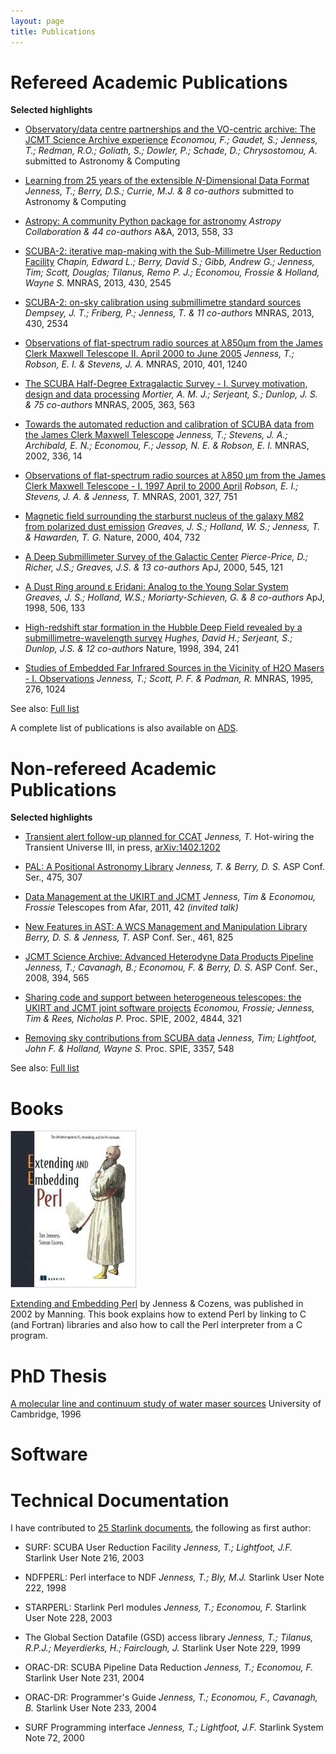 ```yaml
---
layout: page
title: Publications
---
```




# Refereed Academic Publications

**Selected highlights**

* [Observatory/data centre partnerships and the VO-centric archive: The JCMT Science Archive experience](https://github.com/frossie/aandc-jsa)
  _Economou, F.; Gaudet, S.; Jenness, T.; Redman, R.O.; Goliath, S.; Dowler, P.; Schade, D.; Chrysostomou, A._
  submitted to Astronomy &amp; Computing

* [Learning from 25 years of the extensible _N_-Dimensional Data Format](https://github.com/Starlink/aandc-ndf/releases/download/v1.00-submitted/acndf.pdf)
  _Jenness, T.; Berry, D.S.; Currie, M.J. &amp; 8 co-authors_
  submitted to Astronomy &amp; Computing

* [Astropy: A community Python package for astronomy](http://adsabs.harvard.edu/abs/2013A%26A...558A..33A)
  _Astropy Collaboration &amp; 44 co-authors_
  A&amp;A, 2013, 558, 33

* [SCUBA-2: iterative map-making with the Sub-Millimetre User Reduction Facility](http://adsabs.harvard.edu/abs/2013MNRAS.430.2545C)
  _Chapin, Edward L.; Berry, David S.; Gibb, Andrew G.; Jenness, Tim; Scott, Douglas; Tilanus, Remo P. J.; Economou, Frossie &amp; Holland, Wayne S._
  MNRAS, 2013, 430, 2545

* [SCUBA-2: on-sky calibration using submillimetre standard sources](http://adsabs.harvard.edu/abs/2013MNRAS.430.2534D)
  _Dempsey, J. T.; Friberg, P.; Jenness, T. &amp; 11 co-authors_
  MNRAS, 2013, 430, 2534

* [Observations of flat-spectrum radio sources at &lambda;850&mu;m from the James Clerk Maxwell Telescope II. April 2000 to June 2005](http://adsabs.harvard.edu/abs/2010MNRAS.401.1240J)
  _Jenness, T.; Robson, E. I. &amp; Stevens, J. A._
  MNRAS, 2010, 401, 1240

* [The SCUBA Half-Degree Extragalactic Survey - I. Survey motivation, design and data processing](http://adsabs.harvard.edu/abs/2005MNRAS.363..563M)
  _Mortier, A. M. J.; Serjeant, S.; Dunlop, J. S. &amp; 75 co-authors_
  MNRAS, 2005, 363, 563

* [Towards the automated reduction and calibration of SCUBA data from the James Clerk Maxwell Telescope](http://adsabs.harvard.edu/abs/2002MNRAS.336...14J)
  _Jenness, T.; Stevens, J. A.; Archibald, E. N.; Economou, F.; Jessop, N. E. &amp; Robson, E. I._
  MNRAS, 2002, 336, 14

* [Observations of flat-spectrum radio sources at &lambda;850 &mu;m from the James Clerk Maxwell Telescope - I. 1997 April to 2000 April](http://adsabs.harvard.edu/abs/2001MNRAS.327..751R)
  _Robson, E. I.; Stevens, J. A. &amp; Jenness, T._
  MNRAS, 2001, 327, 751

* [Magnetic field surrounding the starburst nucleus of the galaxy M82 from polarized dust emission](http://adsabs.harvard.edu/abs/2000Natur.404..732G)
  _Greaves, J. S.; Holland, W. S.; Jenness, T. &amp; Hawarden, T. G._
  Nature, 2000, 404, 732

* [A Deep Submillimeter Survey of the Galactic Center](http://adsabs.harvard.edu/abs/2000ApJ...545L.121P)
  _Pierce-Price, D.; Richer, J.S.; Greaves, J.S. &amp; 13 co-authors_
  ApJ, 2000, 545, 121

* [A Dust Ring around &epsilon; Eridani: Analog to the Young Solar System](http://adsabs.harvard.edu/abs/1998ApJ...506L.133G)
  _Greaves, J. S.; Holland, W.S.; Moriarty-Schieven, G. &amp; 8 co-authors_
  ApJ, 1998, 506, 133

* [High-redshift star formation in the Hubble Deep Field revealed by a submillimetre-wavelength survey](http://adsabs.harvard.edu/abs/1998Natur.394..241H)
  _Hughes, David H.; Serjeant, S.; Dunlop, J.S. &amp; 12 co-authors_
  Nature, 1998, 394, 241

* [Studies of Embedded Far Infrared Sources in the Vicinity of H2O Masers - I. Observations](http://adsabs.harvard.edu/abs/1995MNRAS.276.1024J)
  _Jenness, T.; Scott, P. F. &amp; Padman, R._
  MNRAS, 1995, 276, 1024

See also: [Full list](refereed)

A complete list of publications is also available on [ADS](http://adsabs.harvard.edu/cgi-bin/nph-abs_connect?db_key=AST&db_key=PRE&qform=AST&arxiv_sel=astro-ph&arxiv_sel=cond-mat&arxiv_sel=cs&arxiv_sel=gr-qc&arxiv_sel=hep-ex&arxiv_sel=hep-lat&arxiv_sel=hep-ph&arxiv_sel=hep-th&arxiv_sel=math&arxiv_sel=math-ph&arxiv_sel=nlin&arxiv_sel=nucl-ex&arxiv_sel=nucl-th&arxiv_sel=physics&arxiv_sel=quant-ph&arxiv_sel=q-bio&sim_query=YES&ned_query=YES&aut_req=YES&aut_logic=OR&obj_logic=OR&author=Jenness%2C+T.&object=&start_mon=&start_year=&end_mon=&end_year=&ttl_logic=OR&title=&txt_logic=OR&text=&nr_to_return=200&start_nr=1&jou_pick=ALL&ref_stems=&data_and=ALL&group_and=ALL&start_entry_day=&start_entry_mon=&start_entry_year=&end_entry_day=&end_entry_mon=&end_entry_year=&min_score=&sort=SCORE&data_type=SHORT&aut_syn=YES&ttl_syn=YES&txt_syn=YES&aut_wt=1.0&obj_wt=1.0&ttl_wt=0.3&txt_wt=3.0&aut_wgt=YES&obj_wgt=YES&ttl_wgt=YES&txt_wgt=YES&ttl_sco=YES&txt_sco=YES&version=1).

# Non-refereed Academic Publications

**Selected highlights**

* [Transient alert follow-up planned for CCAT](http://adsabs.harvard.edu/abs/2014arXiv1402.1202J)
  _Jenness, T._
  Hot-wiring the Transient Universe III, in press, [arXiv:1402.1202](http://arxiv.org/abs/1402.1202)

* [PAL: A Positional Astronomy Library](http://adsabs.harvard.edu/abs/2013ASPC..475..307J)
  _Jenness, T. &amp; Berry, D. S._
  ASP Conf. Ser., 475, 307

* [Data Management at the UKIRT and JCMT](http://adsabs.harvard.edu/abs/2011tfa..confE..42J)
  _Jenness, Tim &amp; Economou, Frossie_
  Telescopes from Afar, 2011, 42 _(invited talk)_

* [New Features in AST: A WCS Management and Manipulation Library](http://adsabs.harvard.edu/abs/2012ASPC..461..825B)
  _Berry, D. S. &amp; Jenness, T._
  ASP Conf. Ser., 461, 825

* [JCMT Science Archive: Advanced Heterodyne Data Products Pipeline](http://adsabs.harvard.edu/abs/2008ASPC..394..565J)
  _Jenness, T.; Cavanagh, B.; Economou, F. &amp; Berry, D. S._
  ASP Conf. Ser., 2008, 394, 565

* [Sharing code and support between heterogeneous telescopes: the UKIRT and JCMT joint software projects](http://adsabs.harvard.edu/abs/2002SPIE.4844..321E)
  _Economou, Frossie; Jenness, Tim &amp; Rees, Nicholas P._
  Proc. SPIE, 2002, 4844, 321

* [Removing sky contributions from SCUBA data](http://adsabs.harvard.edu/abs/1998SPIE.3357..548J)
  _Jenness, Tim; Lightfoot, John F. &amp; Holland, Wayne S._
  Proc. SPIE, 3357, 548

See also: [Full list](conferences)

# Books

![Book cover](ExtEmbedPerl.jpg)

[Extending and Embedding Perl](http://www.manning.com/jenness/) by Jenness &amp; Cozens, was published in 2002 by Manning. This book explains how to extend Perl by linking to C (and Fortran) libraries and also how to call the Perl interpreter from a C program.

# PhD Thesis

[A molecular line and continuum study of water maser sources](https://www.repository.cam.ac.uk/handle/1810/245081)
University of Cambridge, 1996

# Software



# Technical Documentation

I have contributed to [25 Starlink documents](stardocs), the following as first author:

* SURF: SCUBA User Reduction Facility
  _Jenness, T.; Lightfoot, J.F._
  Starlink User Note 216, 2003

* NDFPERL: Perl interface to NDF
  _Jenness, T.; Bly, M.J._
  Starlink User Note 222, 1998

* STARPERL: Starlink Perl modules
  _Jenness, T.; Economou, F._
  Starlink User Note 228, 2003

* The Global Section Datafile (GSD) access library
  _Jenness, T.; Tilanus, R.P.J.; Meyerdierks, H.; Fairclough, J._
  Starlink User Note 229, 1999

* ORAC-DR: SCUBA Pipeline Data Reduction
  _Jenness, T.; Economou, F._
  Starlink User Note 231, 2004

* ORAC-DR: Programmer's Guide
  _Jenness, T.; Economou, F., Cavanagh, B._
  Starlink User Note 233, 2004

* SURF Programming interface
  _Jenness, T.; Lightfoot, J.F._
  Starlink System Note 72, 2000
